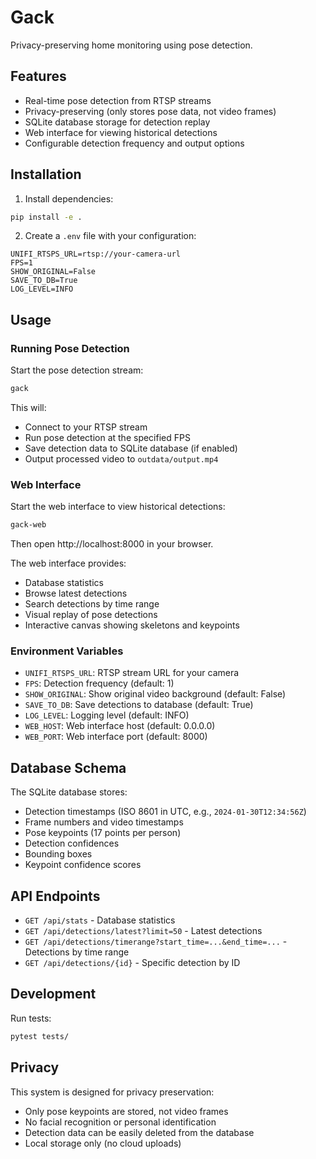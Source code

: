 # Gack

Privacy-preserving home monitoring using pose detection.

## Features

- Real-time pose detection from RTSP streams
- Privacy-preserving (only stores pose data, not video frames)
- SQLite database storage for detection replay
- Web interface for viewing historical detections
- Configurable detection frequency and output options

## Installation

1. Install dependencies:
```bash
pip install -e .
```

2. Create a `.env` file with your configuration:
```env
UNIFI_RTSPS_URL=rtsp://your-camera-url
FPS=1
SHOW_ORIGINAL=False
SAVE_TO_DB=True
LOG_LEVEL=INFO
```

## Usage

### Running Pose Detection

Start the pose detection stream:
```bash
gack
```

This will:
- Connect to your RTSP stream
- Run pose detection at the specified FPS
- Save detection data to SQLite database (if enabled)
- Output processed video to `outdata/output.mp4`

### Web Interface

Start the web interface to view historical detections:
```bash
gack-web
```

Then open http://localhost:8000 in your browser.

The web interface provides:
- Database statistics
- Browse latest detections
- Search detections by time range
- Visual replay of pose detections
- Interactive canvas showing skeletons and keypoints

### Environment Variables

- `UNIFI_RTSPS_URL`: RTSP stream URL for your camera
- `FPS`: Detection frequency (default: 1)
- `SHOW_ORIGINAL`: Show original video background (default: False)
- `SAVE_TO_DB`: Save detections to database (default: True)
- `LOG_LEVEL`: Logging level (default: INFO)
- `WEB_HOST`: Web interface host (default: 0.0.0.0)
- `WEB_PORT`: Web interface port (default: 8000)

## Database Schema

The SQLite database stores:
- Detection timestamps (ISO 8601 in UTC, e.g., `2024-01-30T12:34:56Z`)
- Frame numbers and video timestamps
- Pose keypoints (17 points per person)
- Detection confidences
- Bounding boxes
- Keypoint confidence scores

## API Endpoints

- `GET /api/stats` - Database statistics
- `GET /api/detections/latest?limit=50` - Latest detections
- `GET /api/detections/timerange?start_time=...&end_time=...` - Detections by time range
- `GET /api/detections/{id}` - Specific detection by ID

## Development

Run tests:
```bash
pytest tests/
```

## Privacy

This system is designed for privacy preservation:
- Only pose keypoints are stored, not video frames
- No facial recognition or personal identification
- Detection data can be easily deleted from the database
- Local storage only (no cloud uploads)
